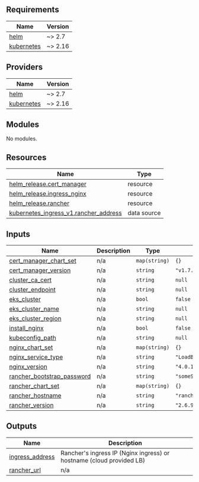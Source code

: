 <!-- BEGIN_TF_DOCS -->
## Requirements

| Name | Version |
|------|---------|
| <a name="requirement_helm"></a> [helm](#requirement\_helm) | ~> 2.7 |
| <a name="requirement_kubernetes"></a> [kubernetes](#requirement\_kubernetes) | ~> 2.16 |

## Providers

| Name | Version |
|------|---------|
| <a name="provider_helm"></a> [helm](#provider\_helm) | ~> 2.7 |
| <a name="provider_kubernetes"></a> [kubernetes](#provider\_kubernetes) | ~> 2.16 |

## Modules

No modules.

## Resources

| Name | Type |
|------|------|
| [helm_release.cert_manager](https://registry.terraform.io/providers/hashicorp/helm/latest/docs/resources/release) | resource |
| [helm_release.ingress_nginx](https://registry.terraform.io/providers/hashicorp/helm/latest/docs/resources/release) | resource |
| [helm_release.rancher](https://registry.terraform.io/providers/hashicorp/helm/latest/docs/resources/release) | resource |
| [kubernetes_ingress_v1.rancher_address](https://registry.terraform.io/providers/hashicorp/kubernetes/latest/docs/data-sources/ingress_v1) | data source |

## Inputs

| Name | Description | Type | Default | Required |
|------|-------------|------|---------|:--------:|
| <a name="input_cert_manager_chart_set"></a> [cert\_manager\_chart\_set](#input\_cert\_manager\_chart\_set) | n/a | `map(string)` | `{}` | no |
| <a name="input_cert_manager_version"></a> [cert\_manager\_version](#input\_cert\_manager\_version) | n/a | `string` | `"v1.7.1"` | no |
| <a name="input_cluster_ca_cert"></a> [cluster\_ca\_cert](#input\_cluster\_ca\_cert) | n/a | `string` | `null` | no |
| <a name="input_cluster_endpoint"></a> [cluster\_endpoint](#input\_cluster\_endpoint) | n/a | `string` | `null` | no |
| <a name="input_eks_cluster"></a> [eks\_cluster](#input\_eks\_cluster) | n/a | `bool` | `false` | no |
| <a name="input_eks_cluster_name"></a> [eks\_cluster\_name](#input\_eks\_cluster\_name) | n/a | `string` | `null` | no |
| <a name="input_eks_cluster_region"></a> [eks\_cluster\_region](#input\_eks\_cluster\_region) | n/a | `string` | `null` | no |
| <a name="input_install_nginx"></a> [install\_nginx](#input\_install\_nginx) | n/a | `bool` | `false` | no |
| <a name="input_kubeconfig_path"></a> [kubeconfig\_path](#input\_kubeconfig\_path) | n/a | `string` | `null` | no |
| <a name="input_nginx_chart_set"></a> [nginx\_chart\_set](#input\_nginx\_chart\_set) | n/a | `map(string)` | `{}` | no |
| <a name="input_nginx_service_type"></a> [nginx\_service\_type](#input\_nginx\_service\_type) | n/a | `string` | `"LoadBalancer"` | no |
| <a name="input_nginx_version"></a> [nginx\_version](#input\_nginx\_version) | n/a | `string` | `"4.0.18"` | no |
| <a name="input_rancher_bootstrap_password"></a> [rancher\_bootstrap\_password](#input\_rancher\_bootstrap\_password) | n/a | `string` | `"someStrongPassword"` | no |
| <a name="input_rancher_chart_set"></a> [rancher\_chart\_set](#input\_rancher\_chart\_set) | n/a | `map(string)` | `{}` | no |
| <a name="input_rancher_hostname"></a> [rancher\_hostname](#input\_rancher\_hostname) | n/a | `string` | `"rancher.example.com"` | no |
| <a name="input_rancher_version"></a> [rancher\_version](#input\_rancher\_version) | n/a | `string` | `"2.6.9"` | no |

## Outputs

| Name | Description |
|------|-------------|
| <a name="output_ingress_address"></a> [ingress\_address](#output\_ingress\_address) | Rancher's ingress IP (Nginx ingress) or hostname (cloud provided LB) |
| <a name="output_rancher_url"></a> [rancher\_url](#output\_rancher\_url) | n/a |
<!-- END_TF_DOCS -->